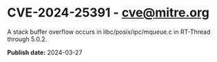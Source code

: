 # CVE-2024-25391 - cve@mitre.org

A stack buffer overflow occurs in libc/posix/ipc/mqueue.c in RT-Thread through 5.0.2.

**Publish date:** 2024-03-27
